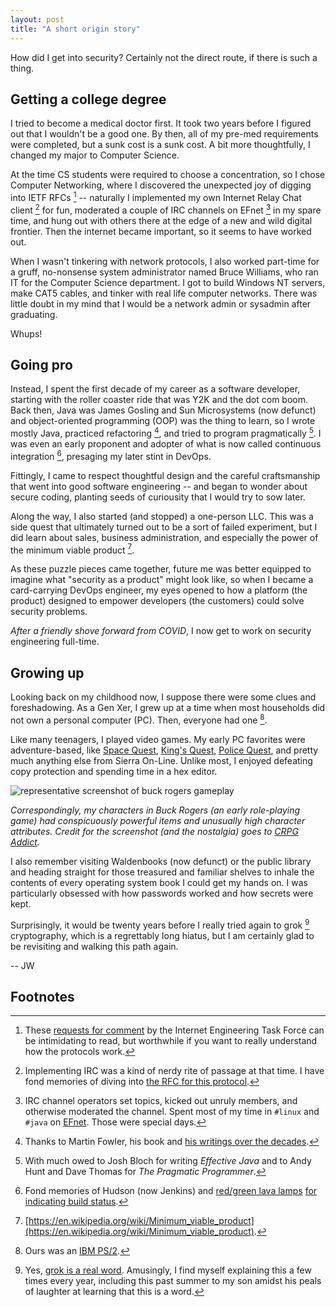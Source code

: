 ```yaml
---
layout: post
title: "A short origin story"
---
```

How did I get into security? Certainly not the direct route, if there is such a thing.

## Getting a college degree
I tried to become a medical doctor first. It took two years before I figured out that I wouldn't be a good one. By then, all of my pre-med requirements were completed, but a sunk cost is a sunk cost. A bit more thoughtfully, I changed my major to Computer Science.

At the time CS students were required to choose a concentration, so I chose Computer Networking, where I discovered the unexpected joy of digging into IETF RFCs [^1] -- naturally I implemented my own Internet Relay Chat client [^2] for fun, moderated a couple of IRC channels on EFnet [^3] in my spare time, and hung out with others there at the edge of a new and wild digital frontier. Then the internet became important, so it seems to have worked out.

When I wasn't tinkering with network protocols, I also worked part-time for a gruff, no-nonsense system administrator named Bruce Williams, who ran IT for the Computer Science department. I got to build Windows NT servers, make CAT5 cables, and tinker with real life computer networks. There was little doubt in my mind that I would be a network admin or sysadmin after graduating. 

Whups!

## Going pro
Instead, I spent the first decade of my career as a software developer, starting with the roller coaster ride that was Y2K and the dot com boom. Back then, Java was James Gosling and Sun Microsystems (now defunct) and object-oriented programming (OOP) was the thing to learn, so I wrote mostly Java, practiced refactoring [^4], and tried to program pragmatically [^5]. I was even an early proponent and adopter of what is now called continuous integration [^6], presaging my later stint in DevOps.

Fittingly, I came to respect thoughtful design and the careful craftsmanship that went into good software engineering -- and began to wonder about secure coding, planting seeds of curiousity that I would try to sow later.

Along the way, I also started (and stopped) a one-person LLC. This was a side quest that ultimately turned out to be a sort of failed experiment, but I did learn about sales, business administration, and especially the power of the minimum viable product [^7].

As these puzzle pieces came together, future me was better equipped to imagine what "security as a product" might look like, so when I became a card-carrying DevOps engineer, my eyes opened to how a platform (the product) designed to empower developers (the customers) could solve security problems.

_After a friendly shove forward from COVID_, I now get to work on security engineering full-time.

## Growing up
Looking back on my childhood now, I suppose there were some clues and foreshadowing. As a Gen Xer, I grew up at a time when most households did not own a personal computer (PC). Then, everyone had one [^8].

Like many teenagers, I played video games. My early PC favorites were adventure-based, like [Space Quest](https://en.wikipedia.org/wiki/Space_Quest_I), [King's Quest](https://en.wikipedia.org/wiki/King%27s_Quest_I), [Police Quest](https://en.wikipedia.org/wiki/Police_Quest:_In_Pursuit_of_the_Death_Angel), and pretty much anything else from Sierra On-Line. Unlike most, I enjoyed defeating copy protection and spending time in a hex editor. 

![representative screenshot of buck rogers gameplay](https://blogger.googleusercontent.com/img/b/R29vZ2xl/AVvXsEjdadxBWh2PA64UWy05e-utPX-p_nef0Baauf57rYfoA5xC0bqwiqawtfdKDXSsInp3JhsSmhtIir9uBaIN-j7Fq550-G97HYNwGx4zyWukJ5_ukCjAo6-QG6qdhKx1d_yLIe277QpBGGQ/s1600/start_129.png)

_Correspondingly, my characters in Buck Rogers (an early role-playing game) had conspicuously powerful items and unusually high character attributes. Credit for the screenshot (and the nostalgia) goes to [CRPG Addict](http://crpgaddict.blogspot.com/2020/08/buck-rogers-matrix-cubed-fourth-power.html)._

I also remember visiting Waldenbooks (now defunct) or the public library and heading straight for those treasured and familiar shelves to inhale the contents of every operating system book I could get my hands on. I was particularly obsessed with how passwords worked and how secrets were kept.

Surprisingly, it would be twenty years before I really tried again to grok [^9] cryptography, which is a regrettably long hiatus, but I am certainly glad to be revisiting and walking this path again.

 -- JW

## Footnotes
[^1]: These [requests for comment](https://www.ietf.org/process/rfcs/) by the Internet Engineering Task Force can be intimidating to read, but worthwhile if you want to really understand how the protocols work.
[^2]: Implementing IRC was a kind of nerdy rite of passage at that time. I have fond memories of diving into [the RFC for this protocol](https://www.rfc-editor.org/rfc/rfc1459).
[^3]: IRC channel operators set topics, kicked out unruly members, and otherwise moderated the channel. Spent most of my time in `#linux` and `#java` on [EFnet](https://en.wikipedia.org/wiki/EFnet). Those were special days.
[^4]: Thanks to Martin Fowler, his book and [his writings over the decades](https://martinfowler.com/).
[^5]: With much owed to Josh Bloch for writing _Effective Java_ and to Andy Hunt and Dave Thomas for _The Pragmatic Programmer_.
[^6]: Fond memories of Hudson (now Jenkins) and [red/green lava lamps](https://blog.kenweiner.com/2006/04/lava-lamp-build-indicators.html) [for indicating build status](https://www.artima.com/weblogs/viewpost.jsp?thread=67492).
[^7]: [https://en.wikipedia.org/wiki/Minimum_viable_product](https://en.wikipedia.org/wiki/Minimum_viable_product).
[^8]: Ours was an [IBM PS/2](https://en.wikipedia.org/wiki/IBM_PS/2).
[^9]: Yes, [grok is a real word](https://en.wikipedia.org/wiki/Grok). Amusingly, I find myself explaining this a few times every year, including this past summer to my son amidst his peals of laughter at learning that this is a word.

[bruce-staff-page]: https://web.archive.org/web/19980111100717/http://www.cis.uab.edu/info/staff/gbw/will.html
